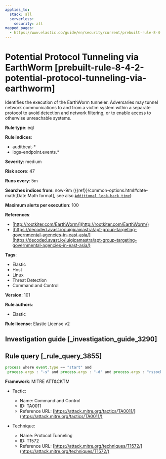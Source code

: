 ```yaml
---
applies_to:
  stack: all
  serverless:
    security: all
mapped_pages:
  - https://www.elastic.co/guide/en/security/current/prebuilt-rule-8-4-2-potential-protocol-tunneling-via-earthworm.html
---
```


# Potential Protocol Tunneling via EarthWorm [prebuilt-rule-8-4-2-potential-protocol-tunneling-via-earthworm]

Identifies the execution of the EarthWorm tunneler. Adversaries may tunnel network communications to and from a victim system within a separate protocol to avoid detection and network filtering, or to enable access to otherwise unreachable systems.

**Rule type**: eql

**Rule indices**:

* auditbeat-*
* logs-endpoint.events.*

**Severity**: medium

**Risk score**: 47

**Runs every**: 5m

**Searches indices from**: now-9m ({{ref}}/common-options.html#date-math[Date Math format], see also [`Additional look-back time`](docs-content://solutions/security/detect-and-alert/create-detection-rule.md#rule-schedule))

**Maximum alerts per execution**: 100

**References**:

* [http://rootkiter.com/EarthWorm/](http://rootkiter.com/EarthWorm/)
* [https://decoded.avast.io/luigicamastra/apt-group-targeting-governmental-agencies-in-east-asia/](https://decoded.avast.io/luigicamastra/apt-group-targeting-governmental-agencies-in-east-asia/)

**Tags**:

* Elastic
* Host
* Linux
* Threat Detection
* Command and Control

**Version**: 101

**Rule authors**:

* Elastic

**Rule license**: Elastic License v2

## Investigation guide [_investigation_guide_3290]



## Rule query [_rule_query_3855]

```js
process where event.type == "start" and
 process.args : "-s" and process.args : "-d" and process.args : "rssocks"
```

**Framework**: MITRE ATT&CKTM

* Tactic:

    * Name: Command and Control
    * ID: TA0011
    * Reference URL: [https://attack.mitre.org/tactics/TA0011/](https://attack.mitre.org/tactics/TA0011/)

* Technique:

    * Name: Protocol Tunneling
    * ID: T1572
    * Reference URL: [https://attack.mitre.org/techniques/T1572/](https://attack.mitre.org/techniques/T1572/)



